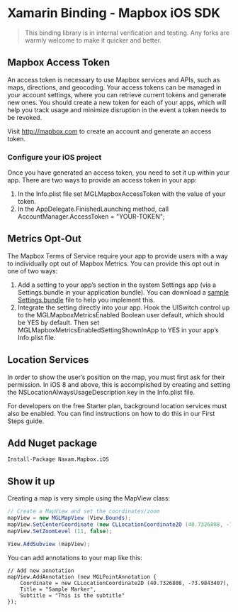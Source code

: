 # Xamarin Binding - Mapbox iOS SDK

> This binding library is in internal verification and testing. 
> Any forks are warmly welcome to make it quicker and better.

## Mapbox Access Token

An access token is necessary to use Mapbox services and APIs, such as maps, directions, and geocoding. Your access tokens can be managed in your account settings, where you can retrieve current tokens and generate new ones. You should create a new token for each of your apps, which will help you track usage and minimize disruption in the event a token needs to be revoked.

Visit http://mapbox.com to create an account and generate an access token.

### Configure your iOS project

Once you have generated an access token, you need to set it up within your app. There are two ways to provide an access token in your app:

1. In the Info.plist file set MGLMapboxAccessToken with the value of your token.
2. In the AppDelegate.FinishedLaunching method, call AccountManager.AccessToken = "YOUR-TOKEN";

## Metrics Opt-Out

The Mapbox Terms of Service require your app to provide users with a way to individually opt out of Mapbox Metrics. You can provide this opt out in one of two ways:

1. Add a setting to your app’s section in the system Settings app (via a Settings.bundle in your application bundle). You can download a [sample Settings.bundle](https://www.mapbox.com/guides/data/ios/Settings.bundle.zip) file to help you implement this.
2. Integrate the setting directly into your app. Hook the UISwitch control up to the MGLMapboxMetricsEnabled Boolean user default, which should be YES by default. Then set MGLMapboxMetricsEnabledSettingShownInApp to YES in your app’s Info.plist file.

## Location Services

In order to show the user’s position on the map, you must first ask for their permission. In iOS 8 and above, this is accomplished by creating and setting the NSLocationAlwaysUsageDescription key in the Info.plist file.

For developers on the free Starter plan, background location services must also be enabled. You can find instructions on how to do this in our First Steps guide.

## Add Nuget package
```
Install-Package Naxam.Mapbox.iOS
```

## Show it up

Creating a map is very simple using the MapView class:

```c#
// Create a MapView and set the coordinates/zoom
mapView = new MGLMapView (View.Bounds);
mapView.SetCenterCoordinate (new CLLocationCoordinate2D (40.7326808, -73.9843407), false);
mapView.SetZoomLevel (11, false);

View.AddSubview (mapView);
```

You can add annotations to your map like this:

```
// Add new annotation
mapView.AddAnnotation (new MGLPointAnnotation {
    Coordinate = new CLLocationCoordinate2D (40.7326808, -73.9843407),
    Title = "Sample Marker",
    Subtitle = "This is the subtitle"
});
```
